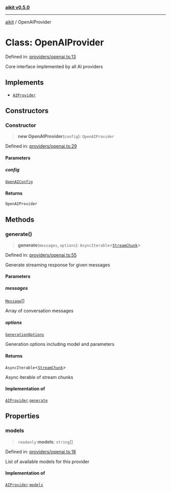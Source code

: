 [**aikit v0.5.0**](../README.md)

---

[aikit](../README.md) / OpenAIProvider

# Class: OpenAIProvider

Defined in: [providers/openai.ts:13](https://github.com/chinmaymk/aikit/blob/main/src/providers/openai.ts#L13)

Core interface implemented by all AI providers

## Implements

- [`AIProvider`](../interfaces/AIProvider.md)

## Constructors

### Constructor

> **new OpenAIProvider**(`config`): `OpenAIProvider`

Defined in: [providers/openai.ts:29](https://github.com/chinmaymk/aikit/blob/main/src/providers/openai.ts#L29)

#### Parameters

##### config

[`OpenAIConfig`](../interfaces/OpenAIConfig.md)

#### Returns

`OpenAIProvider`

## Methods

### generate()

> **generate**(`messages`, `options`): `AsyncIterable`\<[`StreamChunk`](../interfaces/StreamChunk.md)\>

Defined in: [providers/openai.ts:55](https://github.com/chinmaymk/aikit/blob/main/src/providers/openai.ts#L55)

Generate streaming response for given messages

#### Parameters

##### messages

[`Message`](../interfaces/Message.md)[]

Array of conversation messages

##### options

[`GenerationOptions`](../interfaces/GenerationOptions.md)

Generation options including model and parameters

#### Returns

`AsyncIterable`\<[`StreamChunk`](../interfaces/StreamChunk.md)\>

Async iterable of stream chunks

#### Implementation of

[`AIProvider`](../interfaces/AIProvider.md).[`generate`](../interfaces/AIProvider.md#generate)

## Properties

### models

> `readonly` **models**: `string`[]

Defined in: [providers/openai.ts:18](https://github.com/chinmaymk/aikit/blob/main/src/providers/openai.ts#L18)

List of available models for this provider

#### Implementation of

[`AIProvider`](../interfaces/AIProvider.md).[`models`](../interfaces/AIProvider.md#models)
